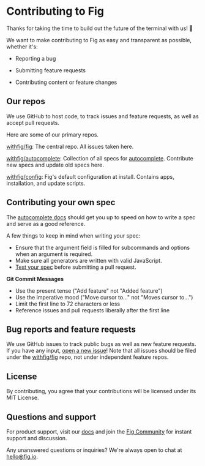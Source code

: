 # Contributing to Fig

Thanks for taking the time to build out the future of the terminal with us! 🥳

We want to make contributing to Fig as easy and transparent as possible, whether it's:

- Reporting a bug

- Submitting feature requests

- Contributing content or feature changes

## Our repos

We use GitHub to host code, to track issues and feature requests, as well as accept pull requests.

Here are some of our primary repos.

[withfig/fig](https://github.com/withfig/fig): The central repo. All issues taken here.

[withfig/autocomplete](https://github.com/withfig/autocomplete): Collection of all specs for [autocomplete](https://fig.io/docs/autocomplete). Contribute new specs and update old specs here.

[withfig/config](https://github.com/withfig/config): Fig's default configuration at install. Contains apps, installation, and update scripts.

## Contributing your own spec

The [autocomplete docs](https://fig.io/docs/autocomplete) should get you up to speed on how to write a spec and serve as a good reference.

A few things to keep in mind when writing your spec:

- Ensure that the argument field is filled for subcommands and options when an argument is required.
- Make sure all generators are written with valid JavaScript.
- [Test your spec](https://fig.io/docs/autocomplete#testing-your-completion-spec) before submitting a pull request.

**Git Commit Messages**

- Use the present tense ("Add feature" not "Added feature")
- Use the imperative mood ("Move cursor to..." not "Moves cursor to...")
- Limit the first line to 72 characters or less
- Reference issues and pull requests liberally after the first line

## Bug reports and feature requests

We use GitHub issues to track public bugs as well as new feature requests. If you have any input, [open a new issue](https://github.com/withfig/fig)! Note that all issues should be filed under the [withfig/fig](https://github.com/withfig/fig) repo, not under independent feature repos.

## License

By contributing, you agree that your contributions will be licensed under its MIT License.

## Questions and support

For product support, visit our [docs](https://fig.io/docs) and join the [Fig Community](https://figcommunity.slack.com/join/shared_invite/zt-fupa9n8g-sfHm8MyBn1DBaCj8SoIxSA#/) for instant support and discussion.

Any unanswered questions or inquiries? We're always open to chat at hello@fig.io.
